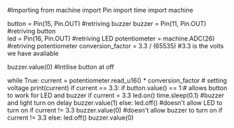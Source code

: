 #Importing
from machine import Pin 
import time
import machine

button = Pin(15, Pin.OUT) #retriving buzzer
buzzer = Pin(11, Pin.OUT)  #retriving button  
led = Pin(16, Pin.OUT)    #retriving LED
potentiometer = machine.ADC(26) #retriving potentiometer
conversion_factor = 3.3 / (65535) #3.3 is the volts we have avaliable 



buzzer.value(0) #Intilise button at off


while True:
    current = potentiometer.read_u16() * conversion_factor # setting voltage
    print(current)
    if current == 3.3:
        if button.value() == 1:# allows button to work for LED and buzzer if current = 3.3
            led.on()
            time.sleep(0.1) #buzzer and light turn on delay
            buzzer.value(1)
        else:
            led.off() #doesn't allow LED to turn on if current != 3.3
            buzzer.value(0) #doesn't allow buzzer to turn on if current != 3.3
    else:
        led.off()
        buzzer.value(0) 

